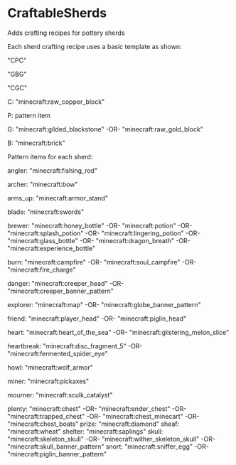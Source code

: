 # CraftableSherds
Adds crafting recipes for pottery sherds


Each sherd crafting recipe uses a basic template as shown:

"CPC"

"GBG"

"CGC"

C: "minecraft:raw_copper_block"

P: pattern item

G: "minecraft:gilded_blackstone" -OR- "minecraft:raw_gold_block"

B: "minecraft:brick"


Pattern items for each sherd:

angler: "minecraft:fishing_rod"

archer: "minecraft:bow"

arms_up: "minecraft:armor_stand"

blade: "minecraft:swords"

brewer: "minecraft:honey_bottle" -OR- "minecraft:potion" -OR- "minecraft:splash_potion" -OR- "minecraft:lingering_potion" -OR- "minecraft:glass_bottle" -OR- "minecraft:dragon_breath" -OR- "minecraft:experience_bottle"

burn: "minecraft:campfire" -OR- "minecraft:soul_campfire" -OR- "minecraft:fire_charge"

danger: "minecraft:creeper_head" -OR- "minecraft:creeper_banner_pattern"

explorer: "minecraft:map" -OR- "minecraft:globe_banner_pattern"

friend: "minecraft:player_head" -OR- "minecraft:piglin_head"

heart: "minecraft:heart_of_the_sea" -OR- "minecraft:glistering_melon_slice"

heartbreak: "minecraft:disc_fragment_5" -OR- "minecraft:fermented_spider_eye"

howl: "minecraft:wolf_armor"

miner: "minecraft:pickaxes"

mourner: "minecraft:sculk_catalyst"

plenty: "minecraft:chest" -OR- "minecraft:ender_chest" -OR- "minecraft:trapped_chest" -OR- "minecraft:chest_minecart" -OR- "minecraft:chest_boats"
prize: "minecraft:diamond"
sheaf: "minecraft:wheat"
shelter: "minecraft:saplings"
skull: "minecraft:skeleton_skull" -OR- "minecraft:wither_skeleton_skull" -OR- "minecraft:skull_banner_pattern"
snort: "minecraft:sniffer_egg" -OR- "minecraft:piglin_banner_pattern"
